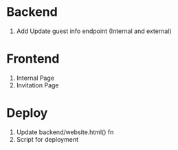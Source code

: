# Backend

1. Add Update guest info endpoint (Internal and external)

# Frontend

1. Internal Page
2. Invitation Page

# Deploy

1. Update backend/website.html() fn
2. Script for deployment
